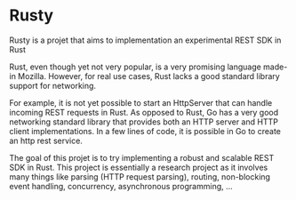 Rusty
=====

Rusty is a projet that aims to implementation an experimental REST SDK in Rust

Rust, even though yet not very popular, is a very promising language made-in Mozilla.
However, for real use cases, Rust lacks a good standard library support for networking.

For example, it is not yet possible to start an HttpServer that can handle incoming
REST requests in Rust.
As opposed to Rust, Go has a very good networking standard library that provides both
an HTTP server and HTTP client implementations. In a few lines of code, it is possible
in Go to create an http rest service.

The goal of this projet is to try implementing a robust and scalable REST SDK in Rust.
This project is essentially a research project as it involves many things like parsing
(HTTP request parsing), routing, non-blocking event handling, concurrency, asynchronous
programming, ...

